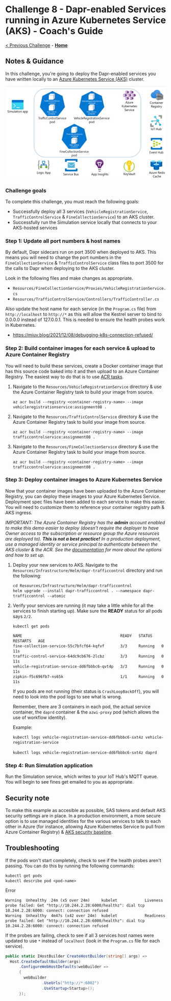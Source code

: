# Challenge 8 - Dapr-enabled Services running in Azure Kubernetes Service (AKS) - Coach's Guide

[< Previous Challenge](./Solution-07.md) - **[Home](./README.md)**

## Notes & Guidance

In this challenge, you're going to deploy the Dapr-enabled services you have written locally to an [Azure Kubernetes Service (AKS)](https://docs.microsoft.com/en-us/azure/aks/) cluster.

![architecture](../images/Challenge-08/architecture-aks.png)

### Challenge goals

To complete this challenge, you must reach the following goals:

- Successfully deploy all 3 services (`VehicleRegistrationService`, `TrafficControlService` & `FineCollectionService`) to an AKS cluster.
- Successfully run the Simulation service locally that connects to your AKS-hosted services

### Step 1: Update all port numbers & host names

By default, Dapr sidecars run on port 3500 when deployed to AKS. This means you will need to change the port numbers in the `FineCollectionService` & `TrafficControlService` class files to port 3500 for the calls to Dapr when deploying to the AKS cluster.

Look in the following files and make changes as appropriate.

- `Resources/FineCollectionService/Proxies/VehicleRegistrationService.cs`
- `Resources/TrafficControlService/Controllers/TrafficController.cs`

Also update the host name for each service (in the `Program.cs` file) from `http://localhost` to `http://*` as this will allow the Kestrel server to bind to 0.0.0.0 instead of 127.0.0.1. This is needed to ensure the health probes work in Kubernetes.

- https://miuv.blog/2021/12/08/debugging-k8s-connection-refused/

### Step 2: Build container images for each service & upload to Azure Container Registry

You will need to build these services, create a Docker container image that has this source code baked into it and then upload to an Azure Container Registry. The easiest way to do that is to use [ACR tasks](https://docs.microsoft.com/en-us/azure/container-registry/container-registry-tasks-overview).

1.  Navigate to the `Resources/VehicleRegistrationService` directory & use the Azure Container Registry task to build your image from source.

    ```shell
    az acr build --registry <container-registry-name> --image vehicleregistrationservice:assignment08 .
    ```

1.  Navigate to the `Resources/TrafficControlService` directory & use the Azure Container Registry task to build your image from source.

    ```shell
    az acr build --registry <container-registry-name> --image trafficcontrolservice:assignment08 .
    ```

1.  Navigate to the `Resources/FineCollectionService` directory & use the Azure Container Registry task to build your image from source.

    ```shell
    az acr build --registry <container-registry-name> --image trafficcontrolservice:assignment08 .
    ```

### Step 3: Deploy container images to Azure Kubernetes Service

Now that your container images have been uploaded to the Azure Container Registry, you can deploy these images to your Azure Kubernetes Service. Deployment spec files have been added to each service to make this easier. You will need to customize them to reference your container registry path & AKS ingress.

_IMPORTANT: The Azure Container Registry has the **admin** account enabled to make this demo easier to deploy (doesn't require the deployer to have Owner access to the subscription or resource group the Azure resources are deployed to). **This is not a best practice!** In a production deployment, use a managed identity or service principal to authenticate between the AKS cluster & the ACR. See the [documentation](https://docs.microsoft.com/en-us/azure/container-registry/container-registry-authentication?tabs=azure-cli) for more about the options and how to set up._

1.  Deploy your new services to AKS. Navigate to the `Resources/Infrastructure/Helm/dapr-trafficcontrol` directory and run the following:

    ```shell
    cd Resources/Infrastructure/Helm/dapr-trafficcontrol
    helm upgrade --install dapr-trafficcontrol . --namespace dapr-trafficcontrol --atomic
    ```

1.  Verify your services are running (it may take a little while for all the services to finish starting up). Make sure the **READY** status for all pods says `2/2`.

    ```shell
    kubectl get pods
    ```

    ```shell
    NAME                                           READY   STATUS    RESTARTS   AGE
    fine-collection-service-55c7bfcf64-kqfvf       3/3     Running   0          11s
    traffic-control-service-64dc9cb676-2lcbz       3/3     Running   0          11s
    vehicle-registration-service-dd6fbbbc6-qvt4p   3/3     Running   0          11s
    zipkin-f5c696fb7-ns65k                         1/1     Running   0          11s
    ```

    If you pods are not running (their status is `CrashLoopBackOff`), you will need to look into the pod logs to see what is wrong.

    Remember, there are 3 containers in each pod, the actual service container, the `daprd` container & the `azwi-proxy` pod (which allows the use of workflow identity).

    Example:

    ```shell
    kubectl logs vehicle-registration-service-dd6fbbbc6-sxt4z vehicle-registration-service

    kubectl logs vehicle-registration-service-dd6fbbbc6-sxt4z daprd
    ```

### Step 4: Run Simulation application

Run the Simulation service, which writes to your IoT Hub's MQTT queue. You will begin to see fines get emailed to you as appropriate.

## Security note

To make this example as accesible as possible, SAS tokens and default AKS security settings are in place. In a production environment, a more secure option is to use managed identities for the various services to talk to each other in Azure (for instance, allowing Azure Kubernetes Service to pull from Azure Container Registry) & [AKS security baseline](https://github.com/mspnp/aks-fabrikam-dronedelivery).

## Troubleshooting

If the pods won't start completely, check to see if the health probes aren't passing. You can do this by running the following commands:

```shell
kubectl get pods
kubectl describe pod <pod-name>
```

Error

```shell
Warning  Unhealthy  24m (x5 over 24m)     kubelet            Liveness probe failed: Get "http://10.244.2.28:6000/healthz": dial tcp 10.244.2.28:6000: connect: connection refused
Warning  Unhealthy  4m47s (x42 over 24m)  kubelet            Readiness probe failed: Get "http://10.244.2.28:6000/healthz": dial tcp 10.244.2.28:6000: connect: connection refused
```

If the probes are failing, check to see if all 3 services host names were updated to use `*` instead of `localhost` (look in the `Program.cs` file for each service).

```csharp
public static IHostBuilder CreateHostBuilder(string[] args) =>
  Host.CreateDefaultBuilder(args)
      .ConfigureWebHostDefaults(webBuilder =>
      {
        webBuilder
                .UseUrls("http://*:6002")
                .UseStartup<Startup>();
      });
```
